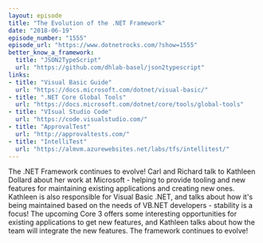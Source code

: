 ```yaml
---
layout: episode
title: "The Evolution of the .NET Framework"
date: "2018-06-19"
episode_number: "1555"
episode_url: "https://www.dotnetrocks.com/?show=1555"
better_know_a_framework:
  title: "JSON2TypeScript"
  url: "https://github.com/dhlab-basel/json2typescript"
links:
- title: "Visual Basic Guide"
  url: "https://docs.microsoft.com/dotnet/visual-basic/"
- title: ".NET Core Global Tools"
  url: "https://docs.microsoft.com/dotnet/core/tools/global-tools"
- title: "VIsual Studio Code"
  url: "https://code.visualstudio.com/"
- title: "ApprovalTest"
  url: "http://approvaltests.com/"
- title: "IntelliTest"
  url: "https://almvm.azurewebsites.net/labs/tfs/intellitest/"
---
```


The .NET Framework continues to evolve! Carl and Richard talk to Kathleen Dollard about her work at Microsoft - helping to provide tooling and new features for maintaining existing applications and creating new ones. Kathleen is also responsible for Visual Basic .NET, and talks about how it's being maintained based on the needs of VB.NET developers - stability is a focus! The upcoming Core 3 offers some interesting opportunities for existing applications to get new features, and Kathleen talks about how the team will integrate the new features. The framework continues to evolve!
